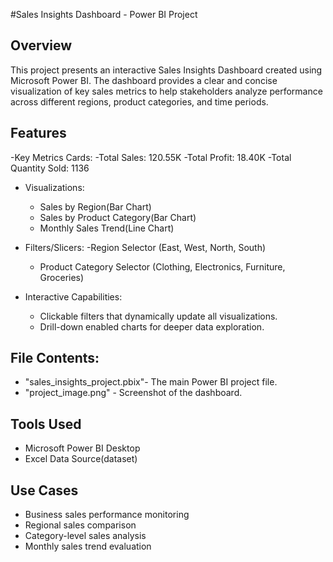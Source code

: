 #Sales Insights Dashboard - Power BI Project

## Overview

This project presents an interactive Sales Insights Dashboard created using Microsoft Power BI. The dashboard provides a clear and concise visualization of key sales metrics to help stakeholders analyze performance across different regions, product categories, and time periods.

## Features

-Key Metrics Cards:
  -Total Sales: 120.55K
  -Total Profit: 18.40K
  -Total Quantity Sold: 1136

- Visualizations:
  - Sales by Region(Bar Chart)
  - Sales by Product Category(Bar Chart)
  - Monthly Sales Trend(Line Chart)

- Filters/Slicers:
  -Region Selector (East, West, North, South)
  - Product Category Selector (Clothing, Electronics, Furniture, Groceries)

- Interactive Capabilities:
  - Clickable filters that dynamically update all visualizations.
  - Drill-down enabled charts for deeper data exploration.

## File Contents:

- "sales_insights_project.pbix"- The main Power BI project file.
- "project_image.png" - Screenshot of the dashboard.

## Tools Used

- Microsoft Power BI Desktop
- Excel Data Source(dataset)

## Use Cases

- Business sales performance monitoring
- Regional sales comparison
- Category-level sales analysis
- Monthly sales trend evaluation

